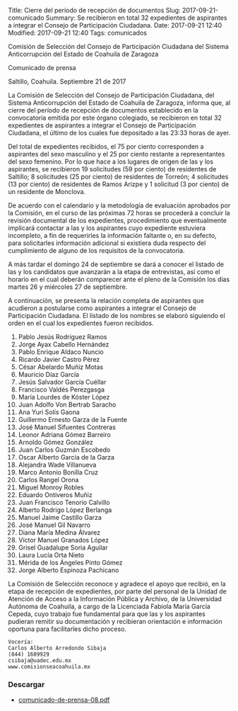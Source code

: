 Title: Cierre del período de recepción de documentos
Slug: 2017-09-21-comunicado
Summary: Se recibieron en total 32 expedientes de aspirantes a integrar el Consejo de Participación Ciudadana.
Date: 2017-09-21 12:40
Modified: 2017-09-21 12:40
Tags: comunicados


Comisión de Selección del Consejo de Participación Ciudadana del Sistema Anticorrupción del Estado de Coahuila de Zaragoza

Comunicado de prensa

Saltillo, Coahuila. Septiembre 21 de 2017

La Comisión de Selección del Consejo de Participación Ciudadana, del Sistema Anticorrupción del Estado de Coahuila de Zaragoza, informa que, al cierre del período de recepción de documentos establecido en la convocatoria emitida por este órgano colegiado, se recibieron en total 32 expedientes de aspirantes a integrar el Consejo de Participación Ciudadana, el último de los cuales fue depositado a las 23:33 horas de ayer.

Del total de expedientes recibidos, el 75 por ciento corresponden a aspirantes del sexo masculino y el 25 por ciento restante a representantes del sexo femenino. Por lo que hace a los lugares de origen de las y los aspirantes, se recibieron 19 solicitudes (59 por ciento) de residentes de Saltillo; 8 solicitudes (25 por ciento) de residentes de Torreón; 4 solicitudes (13 por ciento) de residentes de Ramos Arizpe y 1 solicitud (3 por ciento) de un residente de Monclova.

De acuerdo con el calendario y la metodología de evaluación aprobados por la Comisión, en el curso de las próximas 72 horas se procederá a concluir la revisión documental de los expedientes, procedimiento que eventualmente implicará contactar a las y los aspirantes cuyo expediente estuviera incompleto, a fin de requerirles la información faltante o, en su defecto, para solicitarles información adicional si existiera duda respecto del cumplimiento de alguno de los requisitos de la convocatoria.

A más tardar el domingo 24 de septiembre se dará a conocer el listado de las y los candidatos que avanzarán a la etapa de entrevistas, así como el horario en el cual deberán comparecer ante el pleno de la Comisión los días martes 26 y miércoles 27 de septiembre.

A continuación, se presenta la relación completa de aspirantes que acudieron a postularse como aspirantes a integrar el Consejo de Participación Ciudadana. El listado de los nombres se elaboró siguiendo el orden en el cual los expedientes fueron recibidos.

1. Pablo Jesús Rodríguez Ramos
2. Jorge Ayax Cabello Hernández
3. Pablo Enrique Aldaco Nuncio
4. Ricardo Javier Castro Pérez
5. César Abelardo Muñiz Motas
6. Mauricio Díaz García
7. Jesús Salvador García Cuéllar
8. Francisco Valdés Perezgasga
9. María Lourdes de Kóster López
10. Juan Adolfo Von Bertrab Saracho
11. Ana Yuri Solís Gaona
12. Guillermo Ernesto Garza de la Fuente
13. José Manuel Sifuentes Contreras
14. Leonor Adriana Gómez Barreiro
15. Arnoldo Gómez González
16. Juan Carlos Guzmán Escobedo
17. Oscar Alberto García de la Garza
18. Alejandra Wade Villanueva
19. Marco Antonio Bonilla Cruz
20. Carlos Rangel Orona
21. Miguel Monroy Robles
22. Eduardo Ontiveros Muñiz
23. Juan Francisco Tenorio Calvillo
24. Alberto Rodrigo López Berlanga
25. Manuel Jaime Castillo Garza
26. José Manuel Gil Navarro
27. Diana María Medina Álvarez
28. Víctor Manuel Granados López
29. Grisel Guadalupe Soria Aguilar
30. Laura Lucía Orta Nieto
31. Mérida de los Ángeles Pinto Gómez
32. Jorge Alberto Espinoza Pachicano

La Comisión de Selección reconoce y agradece el apoyo que recibió, en la etapa de recepción de expedientes, por parte del personal de la Unidad de Atención de Acceso a la Información Pública y Archivo, de la Universidad Autónoma de Coahuila, a cargo de la Licenciada Fabiola María García Cepeda, cuyo trabajo fue fundamental para que las y los aspirantes pudieran remitir su documentación y recibieran orientación e información oportuna para facilitarles dicho proceso.

    Vocería:
    Carlos Alberto Arredondo Sibaja
    (844) 1609929
    csibaja@uadec.edu.mx
    www.comisionseacoahuila.mx

### Descargar

* [comunicado-de-prensa-08.pdf](comunicado-de-prensa-08.pdf)
